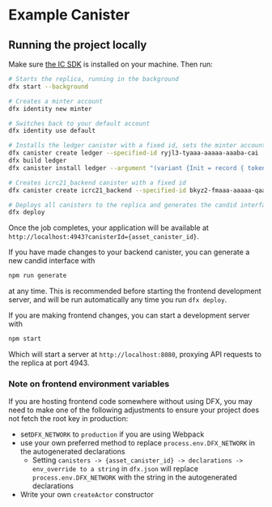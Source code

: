 # Example Canister

## Running the project locally

Make sure [the IC SDK](https://internetcomputer.org/docs/current/developer-docs/setup/install/) is installed on your machine. Then run:

```bash
# Starts the replica, running in the background
dfx start --background

# Creates a minter account
dfx identity new minter

# Switches back to your default account
dfx identity use default

# Installs the ledger canister with a fixed id, sets the minter account as minter and current (default) identity as the canister's controller 
dfx canister create ledger --specified-id ryjl3-tyaaa-aaaaa-aaaba-cai
dfx build ledger
dfx canister install ledger --argument "(variant {Init = record { token_name = \"DEV\"; token_symbol = \"DEV\"; transfer_fee = 100; metadata = vec {}; minting_account = record {owner = principal \"$(dfx --identity minter identity get-principal)\";}; initial_balances = vec {}; archive_options = record {num_blocks_to_archive = 1000000; trigger_threshold = 1000000; controller_id = principal \"$(dfx identity get-principal)\"}; }})"

# Creates icrc21_backend canister with a fixed id
dfx canister create icrc21_backend --specified-id bkyz2-fmaaa-aaaaa-qaaaq-cai

# Deploys all canisters to the replica and generates the candid interface
dfx deploy
```

Once the job completes, your application will be available at `http://localhost:4943?canisterId={asset_canister_id}`.

If you have made changes to your backend canister, you can generate a new candid interface with

```bash
npm run generate
```

at any time. This is recommended before starting the frontend development server, and will be run automatically any time you run `dfx deploy`.

If you are making frontend changes, you can start a development server with

```bash
npm start
```

Which will start a server at `http://localhost:8080`, proxying API requests to the replica at port 4943.

### Note on frontend environment variables

If you are hosting frontend code somewhere without using DFX, you may need to make one of the following adjustments to ensure your project does not fetch the root key in production:

- set`DFX_NETWORK` to `production` if you are using Webpack
- use your own preferred method to replace `process.env.DFX_NETWORK` in the autogenerated declarations
  - Setting `canisters -> {asset_canister_id} -> declarations -> env_override to a string` in `dfx.json` will replace `process.env.DFX_NETWORK` with the string in the autogenerated declarations
- Write your own `createActor` constructor
